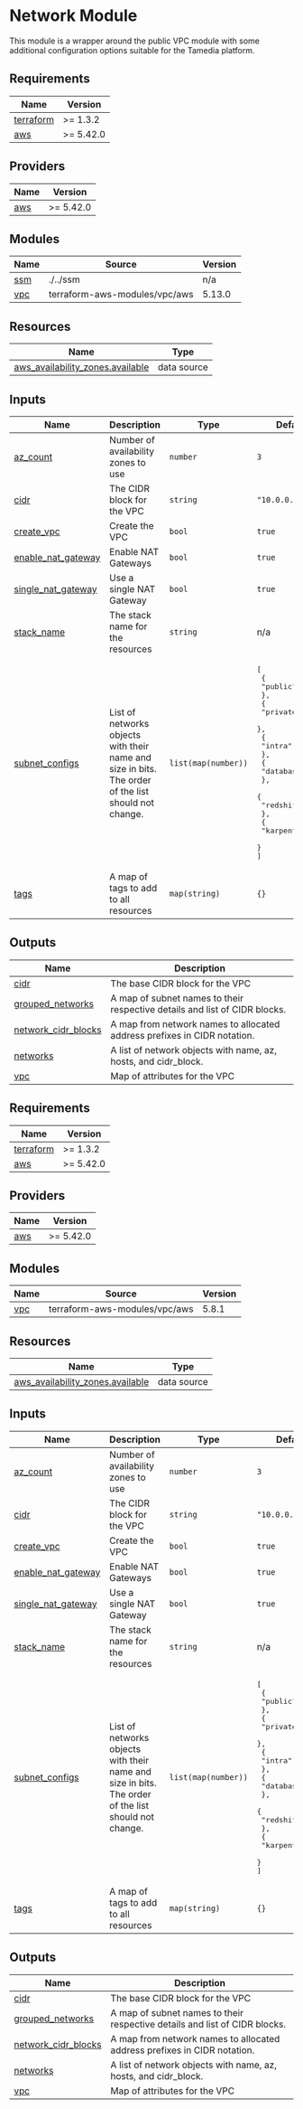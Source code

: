 # Network Module

This module is a wrapper around the public VPC module with some additional configuration options suitable for the Tamedia platform.

<!-- BEGIN_TF_DOCS -->
## Requirements

| Name | Version |
|------|---------|
| <a name="requirement_terraform"></a> [terraform](#requirement\_terraform) | >= 1.3.2 |
| <a name="requirement_aws"></a> [aws](#requirement\_aws) | >= 5.42.0 |

## Providers

| Name | Version |
|------|---------|
| <a name="provider_aws"></a> [aws](#provider\_aws) | >= 5.42.0 |

## Modules

| Name | Source | Version |
|------|--------|---------|
| <a name="module_ssm"></a> [ssm](#module\_ssm) | ./../ssm | n/a |
| <a name="module_vpc"></a> [vpc](#module\_vpc) | terraform-aws-modules/vpc/aws | 5.13.0 |

## Resources

| Name | Type |
|------|------|
| [aws_availability_zones.available](https://registry.terraform.io/providers/hashicorp/aws/latest/docs/data-sources/availability_zones) | data source |

## Inputs

| Name | Description | Type | Default | Required |
|------|-------------|------|---------|:--------:|
| <a name="input_az_count"></a> [az\_count](#input\_az\_count) | Number of availability zones to use | `number` | `3` | no |
| <a name="input_cidr"></a> [cidr](#input\_cidr) | The CIDR block for the VPC | `string` | `"10.0.0.0/16"` | no |
| <a name="input_create_vpc"></a> [create\_vpc](#input\_create\_vpc) | Create the VPC | `bool` | `true` | no |
| <a name="input_enable_nat_gateway"></a> [enable\_nat\_gateway](#input\_enable\_nat\_gateway) | Enable NAT Gateways | `bool` | `true` | no |
| <a name="input_single_nat_gateway"></a> [single\_nat\_gateway](#input\_single\_nat\_gateway) | Use a single NAT Gateway | `bool` | `true` | no |
| <a name="input_stack_name"></a> [stack\_name](#input\_stack\_name) | The stack name for the resources | `string` | n/a | yes |
| <a name="input_subnet_configs"></a> [subnet\_configs](#input\_subnet\_configs) | List of networks objects with their name and size in bits. The order of the list should not change. | `list(map(number))` | <pre>[<br>  {<br>    "public": 24<br>  },<br>  {<br>    "private": 24<br>  },<br>  {<br>    "intra": 26<br>  },<br>  {<br>    "database": 26<br>  },<br>  {<br>    "redshift": 26<br>  },<br>  {<br>    "karpenter": 22<br>  }<br>]</pre> | no |
| <a name="input_tags"></a> [tags](#input\_tags) | A map of tags to add to all resources | `map(string)` | `{}` | no |

## Outputs

| Name | Description |
|------|-------------|
| <a name="output_cidr"></a> [cidr](#output\_cidr) | The base CIDR block for the VPC |
| <a name="output_grouped_networks"></a> [grouped\_networks](#output\_grouped\_networks) | A map of subnet names to their respective details and list of CIDR blocks. |
| <a name="output_network_cidr_blocks"></a> [network\_cidr\_blocks](#output\_network\_cidr\_blocks) | A map from network names to allocated address prefixes in CIDR notation. |
| <a name="output_networks"></a> [networks](#output\_networks) | A list of network objects with name, az, hosts, and cidr\_block. |
| <a name="output_vpc"></a> [vpc](#output\_vpc) | Map of attributes for the VPC |
<!-- END_TF_DOCS -->

<!-- BEGIN_TF_DOCS -->
## Requirements

| Name | Version |
|------|---------|
| <a name="requirement_terraform"></a> [terraform](#requirement\_terraform) | >= 1.3.2 |
| <a name="requirement_aws"></a> [aws](#requirement\_aws) | >= 5.42.0 |

## Providers

| Name | Version |
|------|---------|
| <a name="provider_aws"></a> [aws](#provider\_aws) | >= 5.42.0 |

## Modules

| Name | Source | Version |
|------|--------|---------|
| <a name="module_vpc"></a> [vpc](#module\_vpc) | terraform-aws-modules/vpc/aws | 5.8.1 |

## Resources

| Name | Type |
|------|------|
| [aws_availability_zones.available](https://registry.terraform.io/providers/hashicorp/aws/latest/docs/data-sources/availability_zones) | data source |

## Inputs

| Name | Description | Type | Default | Required |
|------|-------------|------|---------|:--------:|
| <a name="input_az_count"></a> [az\_count](#input\_az\_count) | Number of availability zones to use | `number` | `3` | no |
| <a name="input_cidr"></a> [cidr](#input\_cidr) | The CIDR block for the VPC | `string` | `"10.0.0.0/16"` | no |
| <a name="input_create_vpc"></a> [create\_vpc](#input\_create\_vpc) | Create the VPC | `bool` | `true` | no |
| <a name="input_enable_nat_gateway"></a> [enable\_nat\_gateway](#input\_enable\_nat\_gateway) | Enable NAT Gateways | `bool` | `true` | no |
| <a name="input_single_nat_gateway"></a> [single\_nat\_gateway](#input\_single\_nat\_gateway) | Use a single NAT Gateway | `bool` | `true` | no |
| <a name="input_stack_name"></a> [stack\_name](#input\_stack\_name) | The stack name for the resources | `string` | n/a | yes |
| <a name="input_subnet_configs"></a> [subnet\_configs](#input\_subnet\_configs) | List of networks objects with their name and size in bits. The order of the list should not change. | `list(map(number))` | <pre>[<br>  {<br>    "public": 24<br>  },<br>  {<br>    "private": 24<br>  },<br>  {<br>    "intra": 26<br>  },<br>  {<br>    "database": 26<br>  },<br>  {<br>    "redshift": 26<br>  },<br>  {<br>    "karpenter": 22<br>  }<br>]</pre> | no |
| <a name="input_tags"></a> [tags](#input\_tags) | A map of tags to add to all resources | `map(string)` | `{}` | no |

## Outputs

| Name | Description |
|------|-------------|
| <a name="output_cidr"></a> [cidr](#output\_cidr) | The base CIDR block for the VPC |
| <a name="output_grouped_networks"></a> [grouped\_networks](#output\_grouped\_networks) | A map of subnet names to their respective details and list of CIDR blocks. |
| <a name="output_network_cidr_blocks"></a> [network\_cidr\_blocks](#output\_network\_cidr\_blocks) | A map from network names to allocated address prefixes in CIDR notation. |
| <a name="output_networks"></a> [networks](#output\_networks) | A list of network objects with name, az, hosts, and cidr\_block. |
| <a name="output_vpc"></a> [vpc](#output\_vpc) | Map of attributes for the VPC |
<!-- END_TF_DOCS -->
